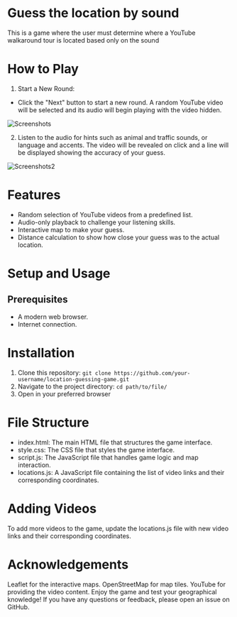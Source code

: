 # Guess the location by sound
This is a game where the user must determine where a YouTube walkaround tour is located based only on the sound

# How to Play
1. Start a New Round:

- Click the "Next" button to start a new round. A random YouTube video will be selected and its audio will begin playing with the video hidden. 

![Screenshots](https://github.com/William2716057/soundGuess/assets/77903649/1facd142-300f-4c67-b80d-01e10c4329be)


2. Listen to the audio for hints such as animal and traffic sounds, or language and accents. The video will be revealed on click and a line will be displayed showing the accuracy of your guess.

![Screenshots2](https://github.com/William2716057/soundGuess/assets/77903649/a7e6df8f-8760-4886-a9db-619027907bd1)

# Features
- Random selection of YouTube videos from a predefined list.
- Audio-only playback to challenge your listening skills.
- Interactive map to make your guess.
- Distance calculation to show how close your guess was to the actual location.

# Setup and Usage
## Prerequisites
- A modern web browser.
- Internet connection.

# Installation

1. Clone this repository:
`
git clone https://github.com/your-username/location-guessing-game.git
`
2. Navigate to the project directory:
`
cd path/to/file/
`
3. Open in your preferred browser

# File Structure
- index.html: The main HTML file that structures the game interface.
- style.css: The CSS file that styles the game interface.
- script.js: The JavaScript file that handles game logic and map interaction.
- locations.js: A JavaScript file containing the list of video links and their corresponding coordinates.

# Adding Videos
To add more videos to the game, update the locations.js file with new video links and their corresponding coordinates.

# Acknowledgements
Leaflet for the interactive maps.
OpenStreetMap for map tiles.
YouTube for providing the video content.
Enjoy the game and test your geographical knowledge! If you have any questions or feedback, please open an issue on GitHub.

